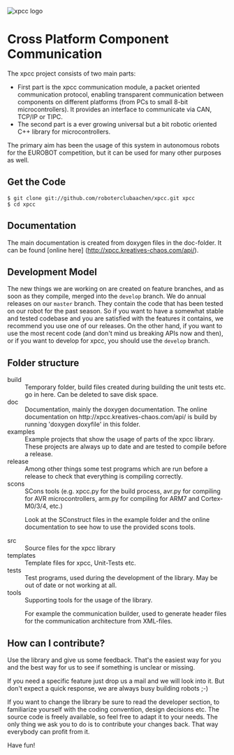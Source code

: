 <img src="https://github.com/roboterclubaachen/xpcc/raw/master/doc/images/logo_xpcc.png" alt="xpcc logo" />


Cross Platform Component Communication
======================================

The xpcc project consists of two main parts:

 * First part is the xpcc communication module, a packet oriented
   communication protocol, enabling transparent communication between
   components on different platforms (from PCs to small 8-bit
   microcontrollers). It provides an interface to communicate via CAN,
   TCP/IP or TIPC.
 * The second part is a ever growing universal but a bit robotic oriented
   C++ library for microcontrollers.

The primary aim has been the usage of this system in autonomous robots for
the EUROBOT competition, but it can be used for many other purposes as well.


Get the Code
-------------------------------------------------------------------------------

    $ git clone git://github.com/roboterclubaachen/xpcc.git xpcc
    $ cd xpcc


Documentation
-------------------------------------------------------------------------------

The main documentation is created from doxygen files in the doc-folder. It can
be found [online here] (http://xpcc.kreatives-chaos.com/api/).

Development Model
-------------------------------------------------------------------------------
The new things we are working on are created on feature branches, and as
soon as they compile, merged into the `develop` branch.
We do annual releases on our `master` branch. They contain the code that has
been tested on our robot for the past season.
So if you want to have a somewhat stable and tested codebase and you are
satisfied with the features it contains, we recommend you use one of our
releases. On the other hand, if you want to use the most recent code
(and don't mind us breaking APIs now and then), or if you want
to develop for xpcc, you should use the `develop` branch.


Folder structure
-------------------------------------------------------------------------------

<dl>
<dt>build</dt>
<dd>
  Temporary folder, build files created during building the unit tests etc.
  go in here. Can be deleted to save disk space.
</dd>

<dt>doc</dt>
<dd>
  Documentation, mainly the doxygen documentation. The online documentation
  on http://xpcc.kreatives-chaos.com/api/ is build by running
  'doxygen doxyfile' in this folder.
</dd>

<dt>examples</dt>
<dd>
  Example projects that show the usage of parts of the xpcc library. These
  projects are always up to date and are tested to compile before a
  release.
</dd>

<dt>release</dt>
<dd>
  Among other things some test programs which are run before a release to 
  check that everything is compiling correctly.
</dd>

<dt>scons</dt>
<dd>
  SCons tools (e.g. xpcc.py for the build process, avr.py for compiling for
  AVR microcontrollers, arm.py for compiling for ARM7 and Cortex-M0/3/4, etc.)
  
  Look at the SConstruct files in the example folder and the online
  documentation to see how to use the provided scons tools.
</dd>

<dt>src</dt>
<dd>
  Source files for the xpcc library
</dd>

<dt>templates</dt>
<dd>
  Template files for xpcc, Unit-Tests etc.
</dd>

<dt>tests</dt>
<dd>
  Test programs, used during the development of the library. May be
  out of date or not working at all.
</dd>

<dt>tools</dt>
<dd>
  Supporting tools for the usage of the library.
  
  For example the communication builder, used to generate header files for the
  communication architecture from XML-files.
</dd>
</dl>


How can I contribute?
-------------------------------------------------------------------------------

Use the library and give us some feedback. That's the easiest way for you and
the best way for us to see if something is unclear or missing.

If you need a specific feature just drop us a mail and we will look into it.
But don't expect a quick response, we are always busy building robots ;-)

If you want to change the library be sure to read the developer section, to
familiarize yourself with the coding convention, design decisions etc. The
source code is freely available, so feel free to adapt it to your needs. The only
thing we ask you to do is to contribute your changes back. That way everybody
can profit from it.

Have fun!

